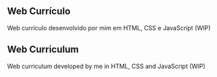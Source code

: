 ## Web Currículo

Web currículo desenvolvido por mim em HTML, CSS e JavaScript (WIP)


## Web Curriculum

Web curriculum developed by me in HTML, CSS and JavaScript (WIP)